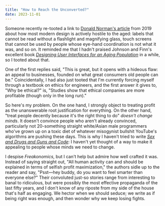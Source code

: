 ```yaml
---
title: "How to Reach the Unconverted?"
date: 2023-11-01
---
```


Someone recently re-tooted a link to [Donald Norman's article][norman] from 2019
about how most modern design is actively hostile to the aged:
labels that cannot be read without a flashlight and magnifying glass,
touch screens that cannot be used by people whose eye-hand coordination is not what it was,
and so on.
It reminded me that I hadn't praised Johnson and Finn's excellent book
[*Designing User Interfaces for an Aging Population*][design-book] in a while,
so I tooted about that.

One of the first replies said,
"This is great, but it opens with a hideous flaw:
an appeal to businesses, founded on what great consumers old people can be."
Coincidentally,
I had also just tooted that
I'm currently forcing myself through a textbook on ethics for engineers,
and the first answer it gives to,
"Why be ethical?" is,
"Studies show that ethical companies are more profitable (though only in the long run)."

So here's my problem.
On the one hand,
I strongly object to treating profit as the unanswerable root justification for everything.
On the other hand,
"treat people decently because it's the right thing to do" *doesn't change minds*.
It doesn't convince people who aren't already convinced,
particularly not 20-something straight white/Asian male programmers
who've grown up on a toxic diet of whatever misogynist bullshit YouTube's algorithms are pushing these days.
This is why I haven't tried to write [*Sex and Drugs and Guns and Code*][sdgc]:
I haven't yet thought of a way to make it appealing to people whose minds we need to change.

I despise *Freakonomics*,
but I can't help but admire how well crafted it was.
Instead of saying straight out,
"All human activity can and should be explained in terms of selfish profit maximization,"
the authors sidle up to the reader and say,
"Psst—hey buddy, do you want to feel smarter than everyone else?"
Their convoluted just-so stories range from interesting to banal to ridiculous,
but were possibly the most effective propaganda of the last fifty years,
and I don't know of any riposte from my side of the house that's half as engaging.
We hector when we should seduce;
we write as if being right was enough,
and then wonder why we keep losing fights.

[design-book]: https://educate.elsevier.com/book/details/9780128044674
[norman]: https://www.fastcompany.com/90338379/i-wrote-the-book-on-user-friendly-design-what-i-see-today-horrifies-me
[sdgc]: @root/ideas/sdgc/
